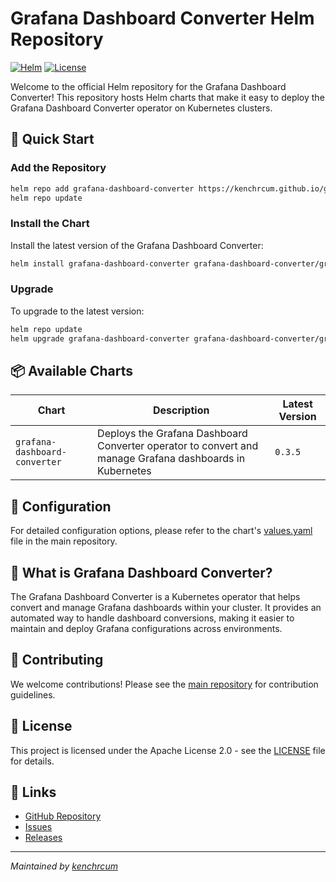 # Grafana Dashboard Converter Helm Repository

[![Helm](https://img.shields.io/badge/Helm-3.0+-blue.svg)](https://helm.sh/)
[![License](https://img.shields.io/badge/License-Apache%202.0-blue.svg)](https://opensource.org/licenses/Apache-2.0)

Welcome to the official Helm repository for the Grafana Dashboard Converter! This repository hosts Helm charts that make it easy to deploy the Grafana Dashboard Converter operator on Kubernetes clusters.

## 🚀 Quick Start

### Add the Repository

```bash
helm repo add grafana-dashboard-converter https://kenchrcum.github.io/grafana-dashboard-converter/
helm repo update
```

### Install the Chart

Install the latest version of the Grafana Dashboard Converter:

```bash
helm install grafana-dashboard-converter grafana-dashboard-converter/grafana-dashboard-converter
```

### Upgrade

To upgrade to the latest version:

```bash
helm repo update
helm upgrade grafana-dashboard-converter grafana-dashboard-converter/grafana-dashboard-converter
```

## 📦 Available Charts

| Chart | Description | Latest Version |
|-------|-------------|----------------|
| `grafana-dashboard-converter` | Deploys the Grafana Dashboard Converter operator to convert and manage Grafana dashboards in Kubernetes | `0.3.5` |

## 🔧 Configuration

For detailed configuration options, please refer to the chart's [values.yaml](https://github.com/kenchrcum/grafana-dashboard-converter/blob/main/helm/grafana-dashboard-converter/values.yaml) file in the main repository.

## 📖 What is Grafana Dashboard Converter?

The Grafana Dashboard Converter is a Kubernetes operator that helps convert and manage Grafana dashboards within your cluster. It provides an automated way to handle dashboard conversions, making it easier to maintain and deploy Grafana configurations across environments.

## 🤝 Contributing

We welcome contributions! Please see the [main repository](https://github.com/kenchrcum/grafana-dashboard-converter) for contribution guidelines.

## 📄 License

This project is licensed under the Apache License 2.0 - see the [LICENSE](https://github.com/kenchrcum/grafana-dashboard-converter/blob/main/LICENSE) file for details.

## 🔗 Links

- [GitHub Repository](https://github.com/kenchrcum/grafana-dashboard-converter)
- [Issues](https://github.com/kenchrcum/grafana-dashboard-converter/issues)
- [Releases](https://github.com/kenchrcum/grafana-dashboard-converter/releases)

---

*Maintained by [kenchrcum](https://github.com/kenchrcum)*